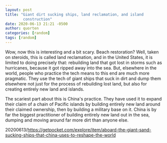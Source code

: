 ```yaml
---
layout: post
title: "Giant dirt sucking ships, land reclamation, and island
        construction"
date: 2020-06-13 21:21 -0500
author: quorten
categories: [random]
tags: [random]
---
```


Wow, now this is interesting and a bit scary.  Beach restoration?
Well, taken on steroids, this is called land reclamation, and in the
United States, it is limited to doing precisely that: rebuilding land
that got lost in storms such as hurricanes, because it got ripped away
into the sea.  But, elsewhere in the world, people who practice the
tech means to this end are much more pragmatic.  They use the tech of
giant ships that suck in dirt and dump them elsewhere not just for the
process of rebuilding lost land, but also for creating entirely new
land and islands.

The scariest part about this is China's practice.  They have used it
to expand their claim of a chain of Pacific islands by building
entirely new land around their claimed ownership, then by building a
military base on it.  China is by far the biggest practitioner of
building entirely new land out in the sea, dumping and moving around
far more dirt than anyone else.

20200613/https://getpocket.com/explore/item/aboard-the-giant-sand-sucking-ships-that-china-uses-to-reshape-the-world
